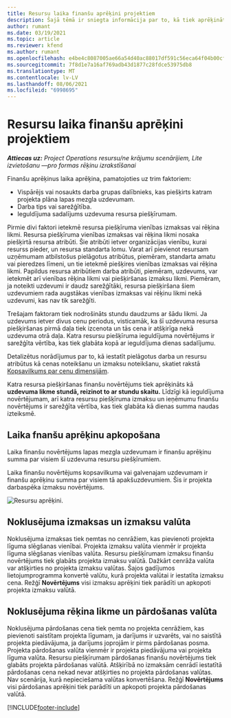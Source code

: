 ```yaml
---
title: Resursu laika finanšu aprēķini projektiem
description: Šajā tēmā ir sniegta informācija par to, kā tiek aprēķināti laika finanšu aprēķini.
author: rumant
ms.date: 03/19/2021
ms.topic: article
ms.reviewer: kfend
ms.author: rumant
ms.openlocfilehash: e4be4c8087005ae66a54d40ac88017df591c56eca64f04b00cf34b0e5a8a09ce
ms.sourcegitcommit: 7f8d1e7a16af769adb43d1877c28fdce53975db8
ms.translationtype: MT
ms.contentlocale: lv-LV
ms.lasthandoff: 08/06/2021
ms.locfileid: "6998695"
---
```

# <a name="financial-estimates-for-resource-time-on-projects"></a>Resursu laika finanšu aprēķini projektiem

_**Attiecas uz:** Project Operations resursu/ne krājumu scenārijiem, Lite izvietošanu —pro formas rēķinu izrakstīšanai_

Finanšu aprēķinus laika aprēķina, pamatojoties uz trim faktoriem: 

- Vispārējs vai nosaukts darba grupas dalībnieks, kas piešķirts katram projekta plāna lapas mezgla uzdevumam. 
- Darba tips vai sarežģītība.
- Ieguldījuma sadalījums uzdevuma resursa piešķīrumam. 

Pirmie divi faktori ietekmē resursa piešķīruma vienības izmaksas vai rēķina likmi. Resursa piešķīruma vienības izmaksas vai rēķina likmi nosaka piešķirtā resursa atribūti. Šie atribūti ietver organizācijas vienību, kurai resurss pieder, un resursa standarta lomu. Varat arī pievienot resursam uzņēmumam atbilstošus pielāgotus atribūtus, piemēram, standarta amatu vai pieredzes līmeni, un tie ietekmē piešķires vienības izmaksas vai rēķina likmi.
Papildus resursa atribūtiem darba atribūti, piemēram, uzdevums, var ietekmēt arī vienības rēķina likmi vai piešķiršanas izmaksu likmi. Piemēram, ja noteikti uzdevumi ir daudz sarežģītāki, resursa piešķiršana šiem uzdevumiem rada augstākas vienības izmaksas vai rēķinu likmi nekā uzdevumi, kas nav tik sarežģīti.   

Trešajam faktoram tiek nodrošināts stundu daudzums ar šādu likmi. Ja uzdevums ietver divus cenu periodus, visticamāk, ka šī uzdevuma resursa piešķiršanas pirmā daļa tiek izcenota un tās cena ir atšķirīga nekā uzdevuma otrā daļa. Katra resursu piešķīruma ieguldījuma novērtējums ir sarežģīta vērtība, kas tiek glabāta kopā ar ieguldījuma dienas sadalījumu.

Detalizētus norādījumus par to, kā iestatīt pielāgotus darba un resursu atribūtus kā cenas noteikšanu un izmaksu noteikšanu, skatiet rakstā [Kopsavilkums par cenu dimensijām](../pricing-costing/pricing-dimensions-overview.md).

Katra resursa piešķiršanas finanšu novērtējums tiek aprēķināts kā **uzdevuma likme stundā, reizinot to ar stundu skaitu.**  Līdzīgi kā ieguldījuma novērtējumam, arī katra resursu piešķīruma izmaksu un ieņēmumu finanšu novērtējums ir sarežģīta vērtība, kas tiek glabāta kā dienas summa naudas izteiksmē. 

## <a name="summarizing-financial-estimates-for-time"></a>Laika fnanšu aprēķinu apkopošana
Laika finanšu novērtējums lapas mezgla uzdevumam ir finanšu aprēķinu summa par visiem šī uzdevuma resursu piešķīrumiem.

Laika finanšu novērtējums kopsavilkuma vai galvenajam uzdevumam ir finanšu aprēķinu summa par visiem tā apakšuzdevumiem. Šis ir projekta darbaspēka izmaksu novērtējums. 

![Resursu aprēķini.](./media/navigation12.png)

## <a name="default-cost-price-and-cost-currency"></a>Noklusējuma izmaksas un izmaksu valūta

Noklusējuma izmaksas tiek ņemtas no cenrāžiem, kas pievienoti projekta līguma slēgšanas vienībai. Projekta izmaksu valūta vienmēr ir projekta līguma slēgšanas vienības valūta. Resursu piešķīrumam izmaksu finanšu novērtējums tiek glabāts projekta izmaksu valūtā. Dažkārt cenrāža valūta var atšķirties no projekta izmaksu valūtas. Šajos gadījumos lietojumprogramma konvertē valūtu, kurā projekta valūtai ir iestatīta izmaksu cena. Režģī **Novērtējums** visi izmaksu aprēķini tiek parādīti un apkopoti projekta izmaksu valūtā. 

## <a name="default-bill-rate-and-sales-currency"></a>Noklusējuma rēķina likme un pārdošanas valūta

Noklusējuma pārdošanas cena tiek ņemta no projekta cenrāžiem, kas pievienoti saistītam projekta līgumam, ja darījums ir uzvarēts, vai no saistītā projekta piedāvājuma, ja darījums joprojām ir pirms pārdošanas posma. Projekta pārdošanas valūta vienmēr ir projekta piedāvājuma vai projekta līguma valūta. Resursu piešķīrumam pārdošanas finanšu novērtējums tiek glabāts projekta pārdošanas valūtā. Atšķirībā no izmaksām cenrādī iestatītā pārdošanas cena nekad nevar atšķirties no projekta pārdošanas valūtas. Nav scenārija, kurā nepieciešama valūtas konvertēšana. Režģī **Novērtējums** visi pārdošanas aprēķini tiek parādīti un apkopoti projekta pārdošanas valūtā. 

[!INCLUDE[footer-include](../includes/footer-banner.md)]
